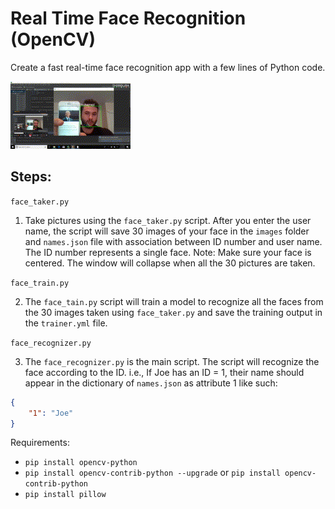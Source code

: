 # Real Time Face Recognition (OpenCV)

Create a fast real-time face recognition app with a few lines of Python code.

![gif](gif.gif)

## Steps:

`face_taker.py`

1) Take pictures using the `face_taker.py` script. After you enter the user name, the script will save 30 images of your face in the `images` folder and `names.json` file with association between ID number and user name. The ID number represents a single face. Note: Make sure your face is centered. The window will collapse when all the 30 pictures are taken.

`face_train.py`

2) The `face_tain.py` script will train a model to recognize all the faces from the 30 images taken using `face_taker.py` and save the training output in the `trainer.yml` file.

`face_recognizer.py`

3) The `face_recognizer.py` is the main script. The script will recognize the face according to the ID. i.e., If Joe has an ID = 1, their name should appear in the dictionary of `names.json` as attribute 1 like such:

```json
{
    "1": "Joe"
}
```

Requirements:

- `pip install opencv-python`
- `pip install opencv-contrib-python --upgrade` or `pip install opencv-contrib-python`
- `pip install pillow`
